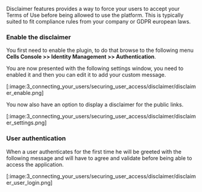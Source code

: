 Disclaimer features provides a way to force your users to accept your Terms of Use before being allowed to use the platform.
This is typically suited to fit compliance rules from your company or GDPR european laws.

### Enable the disclaimer

You first need to enable the plugin, to do that browse to the following menu **Cells Console >> Identity Management >> Authentication**.

You are now presented with the following settings window, you need to enabled it and then you can edit it to add your custom message.

[:image:3_connecting_your_users/securing_user_access/disclaimer/disclaimer_enable.png]

You now also have an option to display a disclaimer for the public links.

[:image:3_connecting_your_users/securing_user_access/disclaimer/disclaimer_settings.png]

### User authentication

When a user authenticates for the first time he will be greeted with the following message and will have to agree and validate before being able to access the application.

[:image:3_connecting_your_users/securing_user_access/disclaimer/disclaimer_user_login.png]
